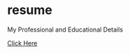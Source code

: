 resume
======

My Professional and Educational Details

<a target="_blank" href="http://yoku2010.github.com/resume/">Click Here</a>
